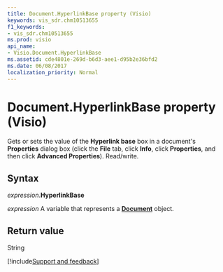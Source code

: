 ```yaml
---
title: Document.HyperlinkBase property (Visio)
keywords: vis_sdr.chm10513655
f1_keywords:
- vis_sdr.chm10513655
ms.prod: visio
api_name:
- Visio.Document.HyperlinkBase
ms.assetid: cde4801e-269d-b6d3-aee1-d95b2e36bfd2
ms.date: 06/08/2017
localization_priority: Normal
---
```



# Document.HyperlinkBase property (Visio)

Gets or sets the value of the **Hyperlink base** box in a document's **Properties** dialog box (click the **File** tab, click **Info**, click **Properties**, and then click **Advanced Properties**). Read/write.


## Syntax

_expression_.**HyperlinkBase**

_expression_ A variable that represents a **[Document](Visio.Document.md)** object.


## Return value

String

[!include[Support and feedback](~/includes/feedback-boilerplate.md)]